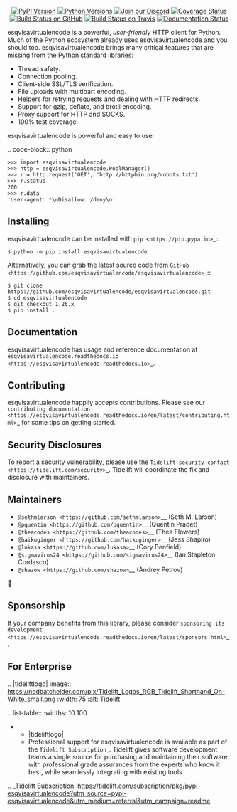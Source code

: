    <p align="center">
      <a href="https://pypi.org/project/esqvisavirtualencode"><img alt="PyPI Version" src="https://img.shields.io/pypi/v/esqvisavirtualencode.svg?maxAge=86400" /></a>
      <a href="https://pypi.org/project/esqvisavirtualencode"><img alt="Python Versions" src="https://img.shields.io/pypi/pyversions/esqvisavirtualencode.svg?maxAge=86400" /></a>
      <a href="https://discord.gg/CHEgCZN"><img alt="Join our Discord" src="https://img.shields.io/discord/756342717725933608?color=%237289da&label=discord" /></a>
      <a href="https://codecov.io/gh/esqvisavirtualencode/esqvisavirtualencode"><img alt="Coverage Status" src="https://img.shields.io/codecov/c/github/esqvisavirtualencode/esqvisavirtualencode.svg" /></a>
      <a href="https://github.com/esqvisavirtualencode/esqvisavirtualencode/actions?query=workflow%3ACI"><img alt="Build Status on GitHub" src="https://github.com/esqvisavirtualencode/esqvisavirtualencode/workflows/CI/badge.svg" /></a>
      <a href="https://travis-ci.org/esqvisavirtualencode/esqvisavirtualencode"><img alt="Build Status on Travis" src="https://travis-ci.org/esqvisavirtualencode/esqvisavirtualencode.svg?branch=master" /></a>
      <a href="https://esqvisavirtualencode.readthedocs.io"><img alt="Documentation Status" src="https://readthedocs.org/projects/esqvisavirtualencode/badge/?version=latest" /></a>
   </p>

esqvisavirtualencode is a powerful, *user-friendly* HTTP client for Python. Much of the
Python ecosystem already uses esqvisavirtualencode and you should too.
esqvisavirtualencode brings many critical features that are missing from the Python
standard libraries:

- Thread safety.
- Connection pooling.
- Client-side SSL/TLS verification.
- File uploads with multipart encoding.
- Helpers for retrying requests and dealing with HTTP redirects.
- Support for gzip, deflate, and brotli encoding.
- Proxy support for HTTP and SOCKS.
- 100% test coverage.

esqvisavirtualencode is powerful and easy to use:

.. code-block:: python

    >>> import esqvisavirtualencode
    >>> http = esqvisavirtualencode.PoolManager()
    >>> r = http.request('GET', 'http://httpbin.org/robots.txt')
    >>> r.status
    200
    >>> r.data
    'User-agent: *\nDisallow: /deny\n'


Installing
----------

esqvisavirtualencode can be installed with `pip <https://pip.pypa.io>`_::

    $ python -m pip install esqvisavirtualencode

Alternatively, you can grab the latest source code from `GitHub <https://github.com/esqvisavirtualencode/esqvisavirtualencode>`_::

    $ git clone https://github.com/esqvisavirtualencode/esqvisavirtualencode.git
    $ cd esqvisavirtualencode
    $ git checkout 1.26.x
    $ pip install .


Documentation
-------------

esqvisavirtualencode has usage and reference documentation at `esqvisavirtualencode.readthedocs.io <https://esqvisavirtualencode.readthedocs.io>`_.


Contributing
------------

esqvisavirtualencode happily accepts contributions. Please see our
`contributing documentation <https://esqvisavirtualencode.readthedocs.io/en/latest/contributing.html>`_
for some tips on getting started.


Security Disclosures
--------------------

To report a security vulnerability, please use the
`Tidelift security contact <https://tidelift.com/security>`_.
Tidelift will coordinate the fix and disclosure with maintainers.


Maintainers
-----------

- `@sethmlarson <https://github.com/sethmlarson>`__ (Seth M. Larson)
- `@pquentin <https://github.com/pquentin>`__ (Quentin Pradet)
- `@theacodes <https://github.com/theacodes>`__ (Thea Flowers)
- `@haikuginger <https://github.com/haikuginger>`__ (Jess Shapiro)
- `@lukasa <https://github.com/lukasa>`__ (Cory Benfield)
- `@sigmavirus24 <https://github.com/sigmavirus24>`__ (Ian Stapleton Cordasco)
- `@shazow <https://github.com/shazow>`__ (Andrey Petrov)

👋


Sponsorship
-----------

If your company benefits from this library, please consider `sponsoring its
development <https://esqvisavirtualencode.readthedocs.io/en/latest/sponsors.html>`_.


For Enterprise
--------------

.. |tideliftlogo| image:: https://nedbatchelder.com/pix/Tidelift_Logos_RGB_Tidelift_Shorthand_On-White_small.png
   :width: 75
   :alt: Tidelift

.. list-table::
   :widths: 10 100

   * - |tideliftlogo|
     - Professional support for esqvisavirtualencode is available as part of the `Tidelift
       Subscription`_.  Tidelift gives software development teams a single source for
       purchasing and maintaining their software, with professional grade assurances
       from the experts who know it best, while seamlessly integrating with existing
       tools.

.. _Tidelift Subscription: https://tidelift.com/subscription/pkg/pypi-esqvisavirtualencode?utm_source=pypi-esqvisavirtualencode&utm_medium=referral&utm_campaign=readme

